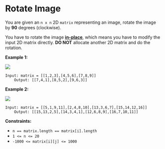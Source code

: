 # Rotate Image

You are given an `n x n` 2D `matrix` representing an image, rotate the
image by **90** degrees (clockwise).

You have to rotate the image
[**in-place**](https://en.wikipedia.org/wiki/In-place_algorithm), which
means you have to modify the input 2D matrix directly. **DO NOT**
allocate another 2D matrix and do the rotation.

**Example 1:**

![](https://assets.leetcode.com/uploads/2020/08/28/mat1.jpg)

    Input: matrix = [[1,2,3],[4,5,6],[7,8,9]]
        Output: [[7,4,1],[8,5,2],[9,6,3]]
        
**Example 2:**

![](https://assets.leetcode.com/uploads/2020/08/28/mat2.jpg)

    Input: matrix = [[5,1,9,11],[2,4,8,10],[13,3,6,7],[15,14,12,16]]
        Output: [[15,13,2,5],[14,3,4,1],[12,6,8,9],[16,7,10,11]]
        
**Constraints:**

- `n == matrix.length == matrix[i].length`
- `1 <= n <= 20`
- `-1000 <= matrix[i][j] <= 1000`
